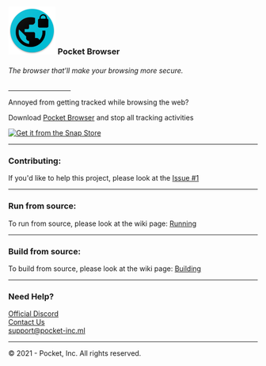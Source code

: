 <h3><img src="s-icon.png"> Pocket Browser</h3>

<h6>The browser that'll make your browsing more secure.</h6>
<hr width="25%">
<p>Annoyed from getting tracked while browsing the web?</p>
<p>Download <a href="http://github.com/PocketInc/Pocket-Browser/releases">Pocket Browser</a> and stop all tracking activities</p>
<a href="https://snapcraft.io/pocket-browser">
<img alt="Get it from the Snap Store" src="https://snapcraft.io/static/images/badges/en/snap-store-black.svg" />
</a>
<hr>
<h3>Contributing:</h3>
<p>If you'd like to help this project, please look at the <a href="https://github.com/PocketInc/Pocket-Browser/issues/1">Issue #1</a>
<hr>
<h3>Run from source:</h3>
<p>To run from source, please look at the wiki page: <a href="http://github.com/PocketInc/Pocket-Browser/wiki/run">Running</a></p>
<hr>
<h3>Build from source:</h3>
<p>To build from source, please look at the wiki page: <a href="http://github.com/PocketInc/Pocket-Browser/wiki/build">Building</a></p>
<hr>
<h3>Need Help?</h3>
<a href="https://pocket-inc.ml/discord">Official Discord</a>
<br>
<a href="https://pocket-inc.ml/support">Contact Us</a>
<br>
<a href="mailto:support@pocket-inc.ml">support@pocket-inc.ml</a>
<hr>
<p>&copy; 2021 - Pocket, Inc. All rights reserved.</p>
